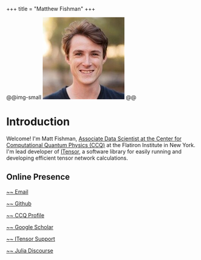 +++
title = "Matthew Fishman"
+++

@@img-small ![](assets/Matthew-Fishman-Medium.jpg) @@

# Introduction

Welcome! I'm Matt Fishman, [Associate Data Scientist at the Center for Computational Quantum Physics (CCQ)](https://www.simonsfoundation.org/people/matthew-fishman) at the Flatiron Institute in New York. I'm lead developer of [ITensor](https://github.com/ITensor), a software library for easily running and developing efficient tensor network calculations.

## Online Presence

[~~~<i class="fas fa-envelope" title="Email"></i>~~~ Email](mailto:mfishman@flatironinstitute.org)

[~~~<i class="far fa-github" title="Github"></i>~~~ Github](https://github.com/mtfishman)

[~~~<i class="fas fa-building" title="CCQ Profile"></i>~~~ CCQ Profile](https://www.simonsfoundation.org/people/matthew-fishman)

[~~~<i class="ai ai-google-scholar" title="Google Scholar"></i>~~~ Google Scholar](https://scholar.google.com/citations?user=SMjCBTsAAAAJ&hl=en)

[~~~<i class="fas fa-draw-polygon" title="ITensor Support"></i>~~~ ITensor Support](https://itensor.org/support)

[~~~<i class="fas fa-code" title="Julia Discourse"></i>~~~ Julia Discourse](https://discourse.julialang.org/u/mtfishman/summary)

